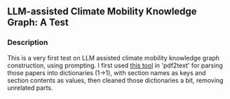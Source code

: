 ## LLM-assisted Climate Mobility Knowledge Graph: A Test
### Description
This is a very first test on LLM assisted climate mobility knowledge graph construction, using prompting.
I first used [this tool](https://github.com/titipata/scipdf_parser#installation) in 'pdf2text' for parsing those papers into dictionaries (1->1), with section names as keys and section contents as values, then cleaned those dictionaries a bit, removing unrelated parts. 
